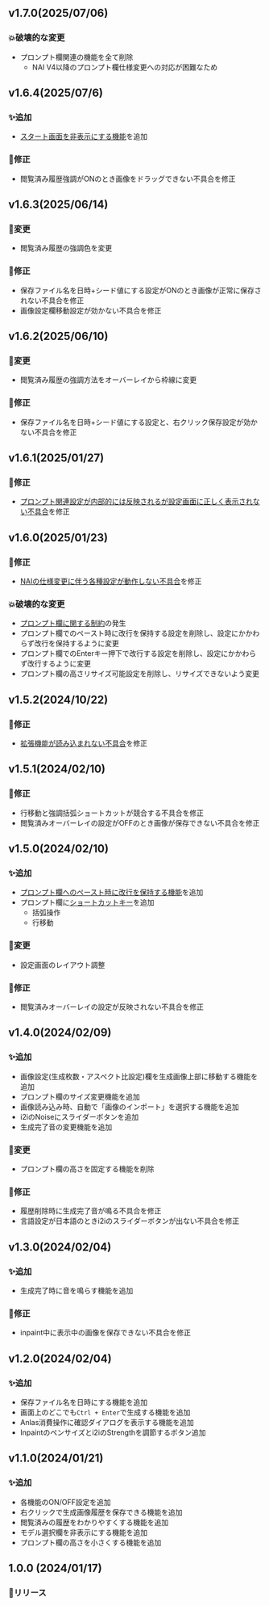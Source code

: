 ## v1.7.0(2025/07/06)

### 💥破壊的な変更

-   プロンプト欄関連の機能を全て削除
    -   NAI V4以降のプロンプト欄仕様変更への対応が困難なため

## v1.6.4(2025/07/6)

### ✨追加

-   [スタート画面を非表示にする機能](/README.md/#スタート画面の非表示)を追加

### 🐛修正

-   閲覧済み履歴強調がONのとき画像をドラッグできない不具合を修正

## v1.6.3(2025/06/14)

### 🔄️変更

-   閲覧済み履歴の強調色を変更

### 🐛修正

-   保存ファイル名を日時+シード値にする設定がONのとき画像が正常に保存されない不具合を修正
-   画像設定欄移動設定が効かない不具合を修正

## v1.6.2(2025/06/10)

### 🔄️変更

-   閲覧済み履歴の強調方法をオーバーレイから枠線に変更

### 🐛修正

-   保存ファイル名を日時+シード値にする設定と、右クリック保存設定が効かない不具合を修正

## v1.6.1(2025/01/27)

### 🐛修正

-   [プロンプト関連設定が内部的には反映されるが設定画面に正しく表示されない不具合](https://github.com/xmitoux/nai-utils/issues/27)を修正

## v1.6.0(2025/01/23)

### 🐛修正

-   [NAIの仕様変更に伴う各種設定が動作しない不具合](https://github.com/xmitoux/nai-utils/issues/25)を修正

### 💥破壊的な変更

-   [プロンプト欄に関する制約](/README.md/#プロンプト関連設定を有効にする)の発生
-   プロンプト欄でのペースト時に改行を保持する設定を削除し、設定にかかわらず改行を保持するように変更
-   プロンプト欄でのEnterキー押下で改行する設定を削除し、設定にかかわらず改行するように変更
-   プロンプト欄の高さリサイズ可能設定を削除し、リサイズできないよう変更

## v1.5.2(2024/10/22)

### 🐛修正

-   [拡張機能が読み込まれない不具合](https://github.com/xmitoux/nai-utils/issues/23)を修正

## v1.5.1(2024/02/10)

### 🐛修正

-   行移動と強調括弧ショートカットが競合する不具合を修正
-   閲覧済みオーバーレイの設定がOFFのとき画像が保存できない不具合を修正

## v1.5.0(2024/02/10)

### ✨追加

-   [プロンプト欄へのペースト時に改行を保持する機能](/README.md/#ペースト時に改行を保持する)を追加
-   プロンプト欄に[ショートカットキー](/README.md#%EF%B8%8Fプロンプト欄ショートカットキー設定)を追加
    -   括弧操作
    -   行移動

### 🔄️変更

-   設定画面のレイアウト調整

### 🐛修正

-   閲覧済みオーバーレイの設定が反映されない不具合を修正

## v1.4.0(2024/02/09)

### ✨追加

-   画像設定(生成枚数・アスペクト比設定)欄を生成画像上部に移動する機能を追加
-   プロンプト欄のサイズ変更機能を追加
-   画像読み込み時、自動で「画像のインポート」を選択する機能を追加
-   i2iのNoiseにスライダーボタンを追加
-   生成完了音の変更機能を追加

### 🔄️変更

-   プロンプト欄の高さを固定する機能を削除

### 🐛修正

-   履歴削除時に生成完了音が鳴る不具合を修正
-   言語設定が日本語のときi2iのスライダーボタンが出ない不具合を修正

## v1.3.0(2024/02/04)

### ✨追加

-   生成完了時に音を鳴らす機能を追加

### 🐛修正

-   inpaint中に表示中の画像を保存できない不具合を修正

## v1.2.0(2024/02/04)

### ✨追加

-   保存ファイル名を日時にする機能を追加
-   画面上のどこでも`Ctrl + Enter`で生成する機能を追加
-   Anlas消費操作に確認ダイアログを表示する機能を追加
-   Inpaintのペンサイズとi2iのStrengthを調節するボタン追加

## v1.1.0(2024/01/21)

### ✨追加

-   各機能のON/OFF設定を追加
-   右クリックで生成画像履歴を保存できる機能を追加
-   閲覧済みの履歴をわかりやすくする機能を追加
-   モデル選択欄を非表示にする機能を追加
-   プロンプト欄の高さを小さくする機能を追加

## 1.0.0 (2024/01/17)

### 🚀リリース
